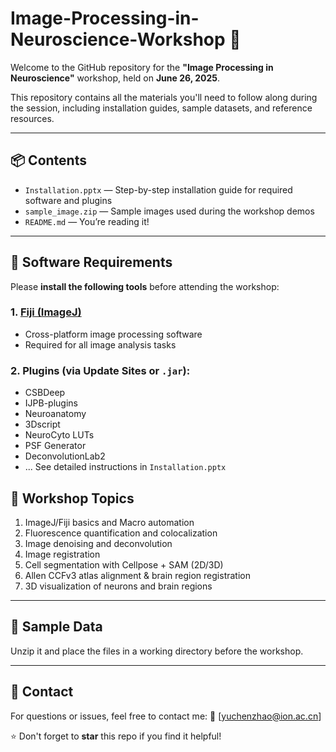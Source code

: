 # Image-Processing-in-Neuroscience-Workshop 🧠 

Welcome to the GitHub repository for the **"Image Processing in Neuroscience"** workshop, held on **June 26, 2025**.

This repository contains all the materials you'll need to follow along during the session, including installation guides, sample datasets, and reference resources.

---

## 📦 Contents

- `Installation.pptx` — Step-by-step installation guide for required software and plugins  
- `sample_image.zip` — Sample images used during the workshop demos  
- `README.md` — You’re reading it!

---

## 🔧 Software Requirements

Please **install the following tools** before attending the workshop:

### 1. [Fiji (ImageJ)](https://fiji.sc)
- Cross-platform image processing software  
- Required for all image analysis tasks

### 2. Plugins (via Update Sites or `.jar`):
- CSBDeep
- IJPB-plugins 
- Neuroanatomy
- 3Dscript
- NeuroCyto LUTs
- PSF Generator
- DeconvolutionLab2
- ...
See detailed instructions in `Installation.pptx`


## 🧪 Workshop Topics

1. ImageJ/Fiji basics and Macro automation  
2. Fluorescence quantification and colocalization  
3. Image denoising and deconvolution
4. Image registration  
5. Cell segmentation with Cellpose + SAM (2D/3D)  
6. Allen CCFv3 atlas alignment & brain region registration  
7. 3D visualization of neurons and brain regions  
---

## 📁 Sample Data

Unzip it and place the files in a working directory before the workshop.

---

## 🙋 Contact

For questions or issues, feel free to contact me:
📧 [yuchenzhao@ion.ac.cn]


⭐️ Don't forget to **star** this repo if you find it helpful!
